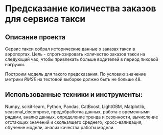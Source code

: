 # Предсказание количества заказов для сервиса такси

## Описание проекта
Сервис такси собрал исторические данные о заказах такси в аэропортах. 
Цель - спрогнозировать количество заказов такси на следующий час, чтобы привлекать больше водителей в период пиковой нагрузки. 

Построим модель для такого предсказания. По условию значение метрики *RMSE* на тестовой выборке должно быть не больше 48.

## Использованные техники и инструменты:
Numpy, scikit-learn, Python, Pandas, CatBoost, LightGBM, Matplotlib, seasonal_decompose, предобработка данных, работа с временными рядами, анализ данных, определение тренда и сезонности, вычисление отстающих значений и скользящего среднего, кросс-валидация, обучение модели, анализ качества работы модели.
